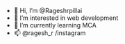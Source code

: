 - 👋 Hi, I’m @Rageshrpillai
- 👀 I’m interested in web development
- 🌱 I’m currently learning MCA
- 📫 @ragesh_r /instagram

<!---
Rageshrpillai/Rageshrpillai is a ✨ special ✨ repository because its `README.md` (this file) appears on your GitHub profile.
You can click the Preview link to take a look at your changes.
--->
